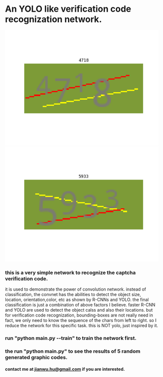 # An YOLO like verification code recognization network.
![sampel/1.png](sample/1.png) ![sampel/2.png](sample/2.png)

### this is a very simple network to recognize the captcha verification code.
  it is used to demonstrate the power of convolution network. instead of classification, the convnet has the abilities to detect the object size, location, orientation,color, etc as shown by R-CNNs and YOLO. the final classification is just a combination of above factors I believe. faster R-CNN and YOLO are used to detect the object calss and also their locations. but for verification code recognization, bounding-boxes are not really need in fact, we only need to know the sequence of the chars from left to right. so I reduce the network for this specific task. this is NOT yolo, just inspired by it.
### run "python main.py --train" to train the network first. 
### the run "python main.py" to see the results of 5 random generated graphic codes.

#### contact me at jianwu.hu@gmail.com if you are interested. 
